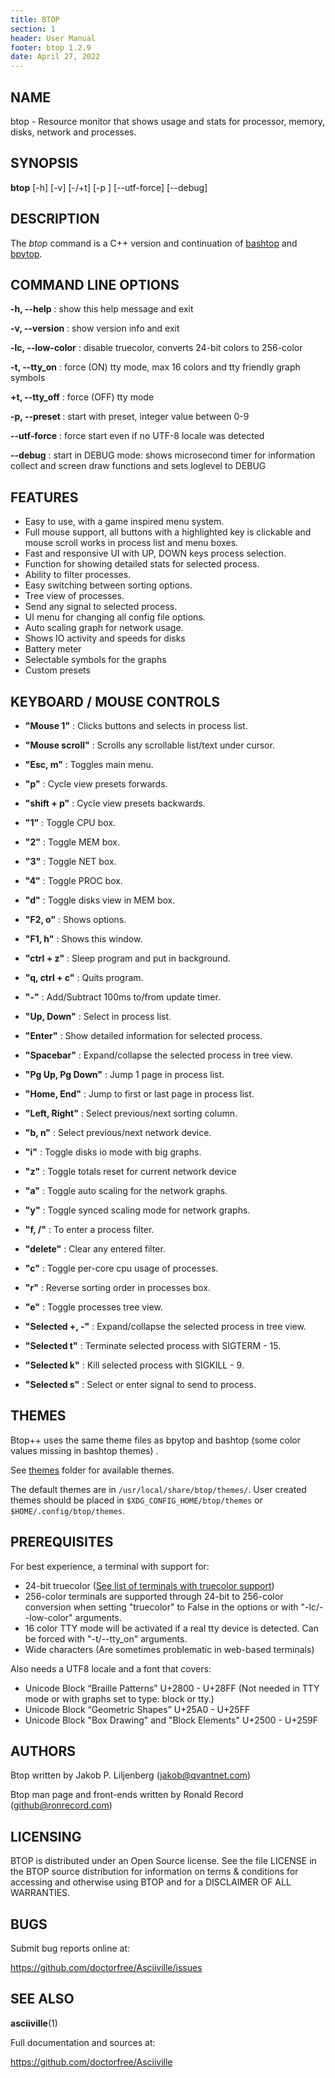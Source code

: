 ```yaml
---
title: BTOP
section: 1
header: User Manual
footer: btop 1.2.9
date: April 27, 2022
---
```

## NAME
btop - Resource monitor that shows usage and stats for processor, memory, disks, network and processes.

## SYNOPSIS
**btop** [-h] [-v] [-/+t] [-p <id>] [--utf-force] [--debug]

## DESCRIPTION
The *btop* command is a C++ version and continuation of [bashtop](https://github.com/aristocratos/bashtop) and [bpytop](https://github.com/aristocratos/bpytop).

## COMMAND LINE OPTIONS

**-h, --help**
: show this help message and exit

**-v, --version**
: show version info and exit

**-lc, --low-color**
: disable truecolor, converts 24-bit colors to 256-color

**-t, --tty_on**
: force (ON) tty mode, max 16 colors and tty friendly graph symbols

**+t, --tty_off**
: force (OFF) tty mode

**-p, --preset <id>**
: start with preset, integer value between 0-9

**--utf-force**
: force start even if no UTF-8 locale was detected

**--debug**
: start in DEBUG mode: shows microsecond timer for information collect and screen draw functions and sets loglevel to DEBUG

## FEATURES

* Easy to use, with a game inspired menu system.
* Full mouse support, all buttons with a highlighted key is clickable and mouse scroll works in process list and menu boxes.
* Fast and responsive UI with UP, DOWN keys process selection.
* Function for showing detailed stats for selected process.
* Ability to filter processes.
* Easy switching between sorting options.
* Tree view of processes.
* Send any signal to selected process.
* UI menu for changing all config file options.
* Auto scaling graph for network usage.
* Shows IO activity and speeds for disks
* Battery meter
* Selectable symbols for the graphs
* Custom presets

## KEYBOARD / MOUSE CONTROLS

- **"Mouse 1"**
: Clicks buttons and selects in process list.

- **"Mouse scroll"**
: Scrolls any scrollable list/text under cursor.

- **"Esc, m"**
: Toggles main menu.

- **"p"**
: Cycle view presets forwards.

- **"shift + p"**
: Cycle view presets backwards.

- **"1"**
: Toggle CPU box.

- **"2"**
: Toggle MEM box.

- **"3"**
: Toggle NET box.

- **"4"**
: Toggle PROC box.

- **"d"**
: Toggle disks view in MEM box.

- **"F2, o"**
: Shows options.

- **"F1, h"**
: Shows this window.

- **"ctrl + z"**
: Sleep program and put in background.

- **"q, ctrl + c"**
: Quits program.

- **"-"**
: Add/Subtract 100ms to/from update timer.

- **"Up, Down"**
: Select in process list.

- **"Enter"**
: Show detailed information for selected process.

- **"Spacebar"**
: Expand/collapse the selected process in tree view.

- **"Pg Up, Pg Down"**
: Jump 1 page in process list.

- **"Home, End"**
: Jump to first or last page in process list.

- **"Left, Right"**
: Select previous/next sorting column.

- **"b, n"**
: Select previous/next network device.

- **"i"**
: Toggle disks io mode with big graphs.

- **"z"**
: Toggle totals reset for current network device

- **"a"**
: Toggle auto scaling for the network graphs.

- **"y"**
: Toggle synced scaling mode for network graphs.

- **"f, /"**
: To enter a process filter.

- **"delete"**
: Clear any entered filter.

- **"c"**
: Toggle per-core cpu usage of processes.

- **"r"**
: Reverse sorting order in processes box.

- **"e"**
: Toggle processes tree view.

- **"Selected +, -"**
: Expand/collapse the selected process in tree view.

- **"Selected t"**
: Terminate selected process with SIGTERM - 15.

- **"Selected k"**
: Kill selected process with SIGKILL - 9.

- **"Selected s"**
: Select or enter signal to send to process.

## THEMES

Btop++ uses the same theme files as bpytop and bashtop (some color values missing in bashtop themes) .

See [themes](https://github.com/doctorfree/Asciiville/tree/main/btop/themes) folder for available themes.

The default themes are in `/usr/local/share/btop/themes/`. User created themes should be placed in
`$XDG_CONFIG_HOME/btop/themes` or `$HOME/.config/btop/themes`.

## PREREQUISITES

For best experience, a terminal with support for:

* 24-bit truecolor ([See list of terminals with truecolor support](https://gist.github.com/XVilka/8346728))
* 256-color terminals are supported through 24-bit to 256-color conversion when setting "truecolor" to False in the options or with "-lc/--low-color" arguments.
* 16 color TTY mode will be activated if a real tty device is detected. Can be forced with "-t/--tty_on" arguments.
* Wide characters (Are sometimes problematic in web-based terminals)

Also needs a UTF8 locale and a font that covers:

* Unicode Block “Braille Patterns” U+2800 - U+28FF (Not needed in TTY mode or with graphs set to type: block or tty.)
* Unicode Block “Geometric Shapes” U+25A0 - U+25FF
* Unicode Block "Box Drawing" and "Block Elements" U+2500 - U+259F

## AUTHORS
Btop written by Jakob P. Liljenberg (jakob@qvantnet.com)

Btop man page and front-ends written by Ronald Record (github@ronrecord.com)

## LICENSING
BTOP is distributed under an Open Source license.
See the file LICENSE in the BTOP source distribution
for information on terms &amp; conditions for accessing and
otherwise using BTOP and for a DISCLAIMER OF ALL WARRANTIES.

## BUGS
Submit bug reports online at:

https://github.com/doctorfree/Asciiville/issues

## SEE ALSO
**asciiville**(1)

Full documentation and sources at:

https://github.com/doctorfree/Asciiville

